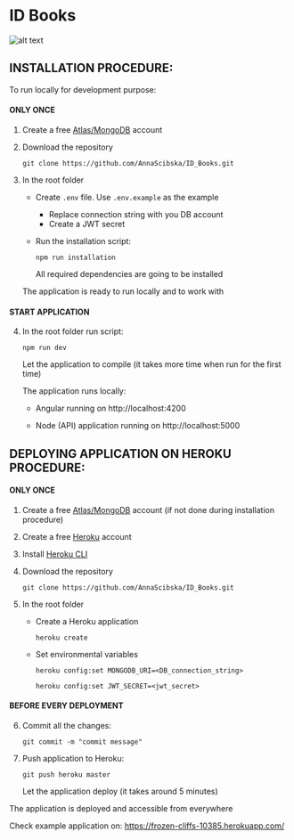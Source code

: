 # ID Books

![alt text](http://www.anulla.eu/id_books/INTRO.JPG)

## INSTALLATION PROCEDURE:

To run locally for development purpose:

#### ONLY ONCE
	
1. Create a free [Atlas/MongoDB](https://www.mongodb.com/) account   
		
2. Download the repository
    ```
    git clone https://github.com/AnnaScibska/ID_Books.git
    ```

3. In the root folder
    - Create `.env` file. Use `.env.example` as the example
        - Replace connection string with you DB account
        - Create a JWT secret

	- Run the installation script:
      ```
      npm run installation 
      ```
      All required dependencies are going to be installed

    The application is ready to run locally and to work with

#### START APPLICATION 

4. In the root folder run script:

    ```
    npm run dev
    ```
	  
    Let the application to compile (it takes more time when run for the first time)
    
    The application runs locally:
	
    - Angular running on http://localhost:4200

    - Node (API) application running on http://localhost:5000


## DEPLOYING APPLICATION ON HEROKU PROCEDURE:

#### ONLY ONCE

1. Create a free [Atlas/MongoDB](https://www.mongodb.com/) account (if not done during installation procedure)

2. Create a free [Heroku](https://www.heroku.com/#) account   
		
3. Install [Heroku CLI](https://devcenter.heroku.com/articles/heroku-cli)

4. Download the repository
    ```
    git clone https://github.com/AnnaScibska/ID_Books.git
    ```
5. In the root folder

    - Create a Heroku application

      ```
      heroku create
      ```

    - Set environmental variables

      ```
      heroku config:set MONGODB_URI=<DB_connection_string>
      ```
      
      ```
      heroku config:set JWT_SECRET=<jwt_secret>
      ```

#### BEFORE EVERY DEPLOYMENT

6. Commit all the changes:

    ```  
    git commit -m "commit message"
    ```
  
7. Push application to Heroku:

    ```  
    git push heroku master
    ```
    Let the application deploy (it takes around 5 minutes)
    
  The application is deployed and accessible from everywhere

  Check example application on: https://frozen-cliffs-10385.herokuapp.com/
